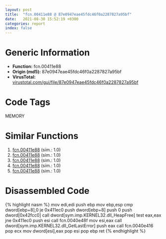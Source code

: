 ```yaml
---
layout: post
title:  "fcn.00411e88 @ 87e0947eae45fdc46f0a2287827a95bf"
date:   2021-08-30 15:52:19 +0300
categories: report
index: false
---
```


# Generic Information
- **Function:** fcn.00411e88
- **Origin (md5):** 87e0947eae45fdc46f0a2287827a95bf
- **VirusTotal:** [virustotal.com/gui/file/87e0947eae45fdc46f0a2287827a95bf][virustotal_ref]

# Code Tags
<span class="tag" id="MEMORY">MEMORY</span>


# Similar Functions

1. [fcn.00411e88][similar_1_ref] (sim.: 1.0)
2. [fcn.00411e88][similar_2_ref] (sim.: 1.0)
3. [fcn.00411e88][similar_3_ref] (sim.: 1.0)
4. [fcn.00411e88][similar_4_ref] (sim.: 1.0)
5. [fcn.00411e88][similar_5_ref] (sim.: 1.0)


# Disassembled Code

{% highlight nasm %}
mov edi,edi
push ebp
mov ebp,esp
cmp dword[ebp+8],0
je 0x411ec0
push dword[ebp+8]
push 0
push dword[0x42fcc0]
call dword[sym.imp.KERNEL32.dll_HeapFree]
test eax,eax
jne 0x411ec0
push esi
call fcn.0040e48f
mov esi,eax
call dword[sym.imp.KERNEL32.dll_GetLastError]
push eax
call fcn.0040e416
pop ecx
mov dword[esi],eax
pop esi
pop ebp
ret 
{% endhighlight %}


[similar_1_ref]: /report/fcn.00411e88@df7bc82e14fd4ccd3c739e2dafcff280
[similar_2_ref]: /report/fcn.00411e88@2befdc6dad4b6936d78e65ffd5537599
[similar_3_ref]: /report/fcn.00411e88@31d828bf241be93b3ffe89cf3c313d44
[similar_4_ref]: /report/fcn.00411e88@6687c392d7ff5605a3e9ed1f6c10ec5a
[similar_5_ref]: /report/fcn.00411e88@41d541db4a17e11df1b616218be77825
[virustotal_ref]: https://www.virustotal.com/gui/file/87e0947eae45fdc46f0a2287827a95bf